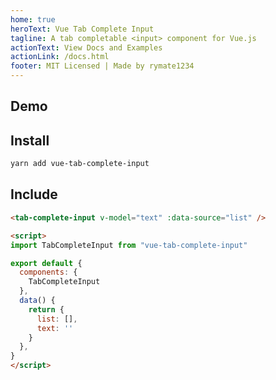 ```yaml
---
home: true
heroText: Vue Tab Complete Input
tagline: A tab completable <input> component for Vue.js
actionText: View Docs and Examples
actionLink: /docs.html
footer: MIT Licensed | Made by rymate1234
---
```


## Demo

<BasicExample />

## Install

``` bash
yarn add vue-tab-complete-input
```

## Include

``` html
<tab-complete-input v-model="text" :data-source="list" />

<script>
import TabCompleteInput from "vue-tab-complete-input"

export default {
  components: {
    TabCompleteInput
  },
  data() {
    return {
      list: [],
      text: ''
    }
  },
}
</script>
```